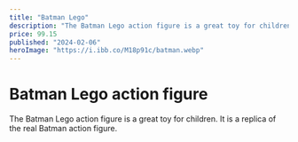 ```yaml
---
title: "Batman Lego"
description: "The Batman Lego action figure is a great toy for children. It is a replica of the real Batman action figure."
price: 99.15
published: "2024-02-06"
heroImage: "https://i.ibb.co/M18p91c/batman.webp"
---
```


# Batman Lego action figure

The Batman Lego action figure is a great toy for children. It is a replica of the real Batman action figure.